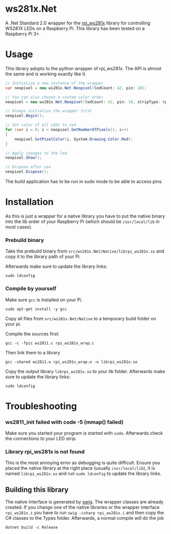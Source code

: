 ws281x.Net
================
A .Net Standard 2.0 wrapper for the [rpi_ws281x](https://github.com/jgarff/rpi_ws281x) library for controlling WS281X LEDs on a Raspberry Pi. This library has been tested on a Raspberry Pi 3+.

# Usage
This library adopts to the python wrapper of rpi_ws281x. The API is almost the same and is working exactly like it.

```csharp
// Initialize a new instance of the wrapper
var neopixel = new ws281x.Net.Neopixel(ledCount: 42, pin: 18);

// You can also choose a custom color order
neopixel = new ws281x.Net.Neopixel(ledCount: 42, pin: 18, stripType: rpi_ws281x.WS2811_STRIP_RBG);

// Always initialize the wrapper first
neopixel.Begin();

// Set color of all LEDs to red
for (var i = 0; i < neopixel.GetNumberOfPixels(); i++)
{
    neopixel.SetPixelColor(i, System.Drawing.Color.Red);
}

// Apply changes to the led
neopixel.Show();

// Dispose after use
neopixel.Dispose();
```

The build application has to be run in sudo mode to be able to access pins.

# Installation
As this is just a wrapper for a native library you have to put the native binary into the lib order of your Raspberry Pi (which should be `/usr/local/lib` in most cases).

### Prebuild binary
Take the prebuild binary from `src/ws281x.Net/Native/librpi_ws281x.so` and copy it to the library path of your Pi.

Afterwards make sure to update the library links:
```
sudo ldconfig
```

### Compile by yourself
Make sure `gcc` is installed on your Pi.
```
sudo apt-get install -y gcc
```

Copy all files from `src/ws281x.Net/Native` to a temporary build folder on your pi.

Compile the sources first:
```
gcc -c -fpic ws2811.c rpi_ws281x_wrap.c
```

Then link them to a library
```
gcc -shared ws2811.o rpi_ws281x_wrap.o -o librpi_ws281x.so
```

Copy the output library `librpi_ws281x.so` to your lib folder. Afterwards make sure to update the library links:
```
sudo ldconfig
```

# Troubleshooting
### ws2811_init failed with code -5 (mmap() failed)
Make sure you started your program is started with `sudo`. Afterwards check the connections to your LED strip.

### Library rpi_ws281x is not found
This is the most annoying error as debugging is quite difficult. Ensure you placed the native library at the right place (usually `/usr/local/lib`), it is named `librpi_ws281x.so` and run `sudo ldconfig` to update the library links.

## Building this library
The native interface is generated by [swig](http://www.swig.org). The wrapper classes are already created. If you change one of the native libraries or the wrapper interface `rpi_ws281x.i` you have to run `swig -csharp rpi_ws281x.i` and then copy the C# classes to the Types folder.
Afterwards, a normal compile will do the job
```
dotnet build -c Release
```